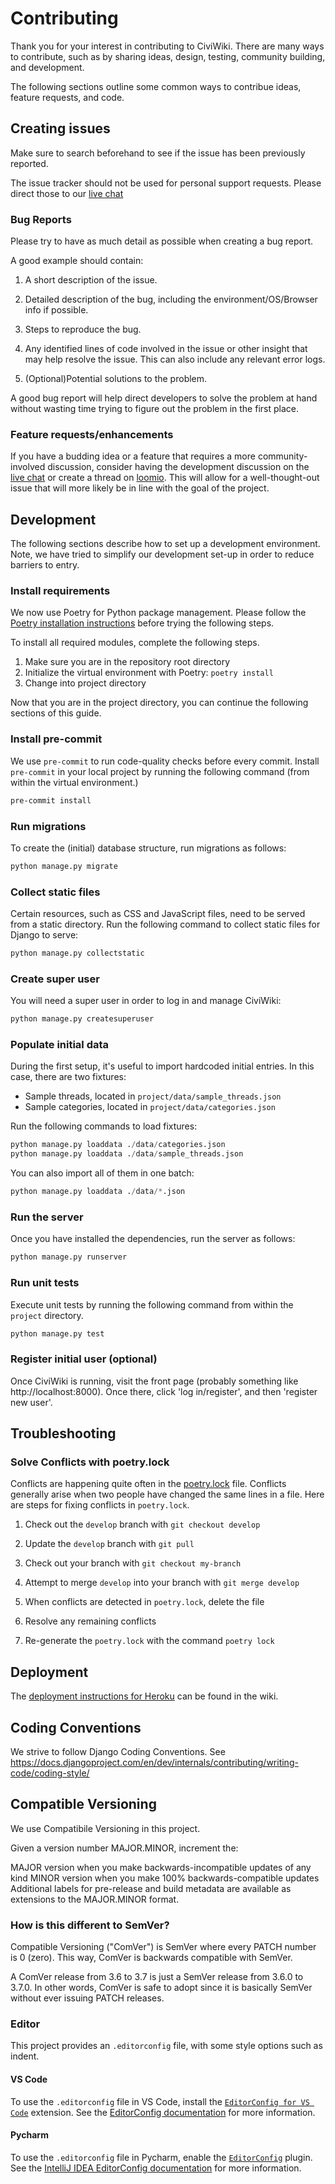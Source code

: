 # Contributing

Thank you for your interest in contributing to CiviWiki. There are many ways to contribute, such as by sharing ideas, design, testing, community building, and development.

The following sections outline some common ways to contribue ideas, feature requests, and code.

## Creating issues

Make sure to search beforehand to see if the issue has been previously reported.

The issue tracker should not be used for personal support requests. Please direct those to our [live chat](https://riot.im/app/#/room/#CiviWiki:matrix.org)

### Bug Reports

Please try to have as much detail as possible when creating a bug report.

A good example should contain:

1. A short description of the issue.

2. Detailed description of the bug, including the environment/OS/Browser info if possible.

3. Steps to reproduce the bug.

4. Any identified lines of code involved in the issue or other insight that may help resolve the issue. This can also include any relevant error logs.

5. (Optional)Potential solutions to the problem.

A good bug report will help direct developers to solve the problem at hand without wasting time trying to figure out the problem in the first place.

### Feature requests/enhancements

If you have a budding idea or a feature that requires a more community-involved discussion, consider having the development discussion on the [live chat](https://riot.im/app/#/room/#CiviWiki:matrix.org) or create a thread on [loomio](https://www.loomio.org/g/ET40tXUC/openciviwiki). This will allow for a well-thought-out issue that will more likely be in line with the goal of the project.

## Development

The following sections describe how to set up a development environment. Note, we have tried to simplify our development set-up in order to reduce barriers to entry.

### Install requirements

We now use Poetry for Python package management. Please follow the [Poetry installation instructions](https://python-poetry.org/docs/#installation) before trying the following steps.

To install all required modules, complete the following steps.

1. Make sure you are in the repository root directory
2. Initialize the virtual environment with Poetry: `poetry install`
3. Change into project directory

Now that you are in the project directory, you can continue the following sections of this guide.

### Install pre-commit

We use `pre-commit` to run code-quality checks before every commit. Install `pre-commit` in your local project by running the following command (from within the virtual environment.)

```sh
pre-commit install
```

### Run migrations

To create the (initial) database structure, run migrations as follows:

```py
python manage.py migrate
```

### Collect static files

Certain resources, such as CSS and JavaScript files, need to be served from a static directory. Run the following command to collect static files for Django to serve:

```py
python manage.py collectstatic
```

### Create super user

You will need a super user in order to log in and manage CiviWiki:

```py
python manage.py createsuperuser
```

### Populate initial data

During the first setup, it's useful to import hardcoded initial entries. In this case, there are two fixtures:

* Sample threads, located in `project/data/sample_threads.json`
* Sample categories, located in `project/data/categories.json`

Run the following commands to load fixtures:

```py
python manage.py loaddata ./data/categories.json
python manage.py loaddata ./data/sample_threads.json
```

You can also import all of them in one batch:

```py
python manage.py loaddata ./data/*.json
```

### Run the server

Once you have installed the dependencies, run the server as follows:

```py
python manage.py runserver
```

### Run unit tests

Execute unit tests by running the following command from within the `project` directory.

```sh
python manage.py test
```

### Register initial user (optional)

Once CiviWiki is running, visit the front page (probably something like http://localhost:8000). Once there, click 'log in/register', and then 'register new user'.
 
## Troubleshooting 
 
### Solve Conflicts with poetry.lock  
 
Conflicts are happening quite often in the [poetry.lock](https://github.com/CiviWiki/OpenCiviWiki/blob/develop/poetry.lock) file. 
Conflicts generally arise when two people have changed the same lines in a file. Here are steps for fixing conflicts in ```poetry.lock```. 
 
1. Check out the ```develop``` branch with ```git checkout develop``` 
 
2. Update the ```develop``` branch with ```git pull``` 
 
3. Check out your branch with ```git checkout my-branch``` 
 
4. Attempt to merge ```develop``` into your branch with ```git merge develop``` 
 
5. When conflicts are detected in ```poetry.lock```, delete the file 
 
6. Resolve any remaining conflicts 
 
7. Re-generate the ```poetry.lock``` with the command ```poetry lock``` 
 
## Deployment

The [deployment instructions for Heroku](https://github.com/CiviWiki/OpenCiviWiki/wiki/Deployment-instructions-for-Heroku) can be found in the wiki.

## Coding Conventions

We strive to follow Django Coding Conventions. See https://docs.djangoproject.com/en/dev/internals/contributing/writing-code/coding-style/

## Compatible Versioning

We use Compatibile Versioning in this project.

Given a version number MAJOR.MINOR, increment the:

MAJOR version when you make backwards-incompatible updates of any kind
MINOR version when you make 100% backwards-compatible updates
Additional labels for pre-release and build metadata are available as extensions to the MAJOR.MINOR format.

### How is this different to SemVer?

Compatible Versioning ("ComVer") is SemVer where every PATCH number is 0 (zero). This way, ComVer is backwards compatible with SemVer.

A ComVer release from 3.6 to 3.7 is just a SemVer release from 3.6.0 to 3.7.0. In other words, ComVer is safe to adopt since it is basically SemVer without ever issuing PATCH releases.

### Editor

This project provides an `.editorconfig` file, with some style options such as indent.

#### VS Code

To use the `.editorconfig` file in VS Code, install the [`EditorConfig for VS Code`](https://marketplace.visualstudio.com/items?itemName=EditorConfig.EditorConfig) extension. See the [EditorConfig documentation](https://editorconfig.org/) for more information.

#### Pycharm

To use the `.editorconfig` file in Pycharm, enable the [`EditorConfig`](https://plugins.jetbrains.com/plugin/7294-editorconfig) plugin. See the [IntelliJ IDEA EditorConfig documentation](https://www.jetbrains.com/help/idea/editorconfig.html) for more information.

